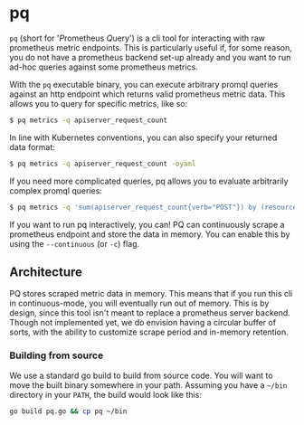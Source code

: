 # pq

`pq` (short for '*P*rometheus *Q*uery') is a cli tool for interacting with 
raw prometheus metric endpoints. This is particularly useful if, for some reason, you do 
not have a prometheus backend set-up already and you want to run ad-hoc queries against 
some prometheus metrics. 

With the `pq` executable binary, you can execute arbitrary promql queries against an http endpoint which returns valid prometheus metric data. This allows you to query for specific metrics, like so:


```bash
$ pq metrics -q apiserver_request_count
```

In line with Kubernetes conventions, you can also specify your returned data format:

```bash
$ pq metrics -q apiserver_request_count -oyaml
```

If you need more complicated queries, pq allows you to evaluate arbitrarily complex promql queries:

```bash
$ pq metrics -q 'sum(apiserver_request_count{verb="POST"}) by (resource, code)'
```

If you want to run pq interactively, you can! PQ can continuously scrape a prometheus endpoint 
and store the data in memory. You can enable this by using the `--continuous` (or `-c`) flag.

## Architecture 

PQ stores scraped metric data in memory. This means that if you run this cli in 
continuous-mode, you will eventually run out of memory. This is by design, since
this tool isn't meant to replace a prometheus server backend. Though not implemented yet, we do envision having a circular buffer of sorts, with the ability to customize scrape period and in-memory retention. 

### Building from source

We use a standard go build to build from source code. You will want to move the built binary somewhere in your
path. Assuming you have a `~/bin` directory in your `PATH`, the build would look like this:
 
```bash
go build pq.go && cp pq ~/bin 
```